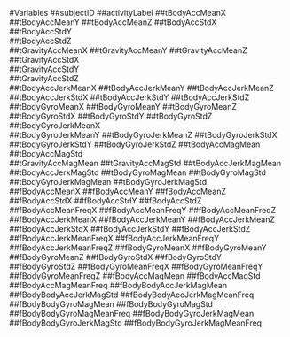 #Variables
##subjectID
##activityLabel
##tBodyAccMeanX	
##tBodyAccMeanY	
##tBodyAccMeanZ	
##tBodyAccStdX	
##tBodyAccStdY	
##tBodyAccStdZ	
##tGravityAccMeanX
##tGravityAccMeanY
##tGravityAccMeanZ	
##tGravityAccStdX	
##tGravityAccStdY	
##tGravityAccStdZ	
##tBodyAccJerkMeanX	
##tBodyAccJerkMeanY	
##tBodyAccJerkMeanZ	
##tBodyAccJerkStdX
##tBodyAccJerkStdY
##tBodyAccJerkStdZ
##tBodyGyroMeanX
##tBodyGyroMeanY
##tBodyGyroMeanZ	
##tBodyGyroStdX	
##tBodyGyroStdY
##tBodyGyroStdZ	
##tBodyGyroJerkMeanX	
##tBodyGyroJerkMeanY
##tBodyGyroJerkMeanZ
##tBodyGyroJerkStdX	
##tBodyGyroJerkStdY
##tBodyGyroJerkStdZ
##tBodyAccMagMean	
##tBodyAccMagStd	
##tGravityAccMagMean
##tGravityAccMagStd
##tBodyAccJerkMagMean
##tBodyAccJerkMagStd
##tBodyGyroMagMean
##tBodyGyroMagStd
##tBodyGyroJerkMagMean
##tBodyGyroJerkMagStd	
##fBodyAccMeanX
##fBodyAccMeanY
##fBodyAccMeanZ
##fBodyAccStdX
##fBodyAccStdY
##fBodyAccStdZ
##fBodyAccMeanFreqX
##fBodyAccMeanFreqY
##fBodyAccMeanFreqZ
##fBodyAccJerkMeanX
##fBodyAccJerkMeanY
##fBodyAccJerkMeanZ
##fBodyAccJerkStdX
##fBodyAccJerkStdY
##fBodyAccJerkStdZ
##fBodyAccJerkMeanFreqX	
##fBodyAccJerkMeanFreqY
##fBodyAccJerkMeanFreqZ	
##fBodyGyroMeanX
##fBodyGyroMeanY
##fBodyGyroMeanZ
##fBodyGyroStdX
##fBodyGyroStdY
##fBodyGyroStdZ
##fBodyGyroMeanFreqX
##fBodyGyroMeanFreqY
##fBodyGyroMeanFreqZ
##fBodyAccMagMean
##fBodyAccMagStd
##fBodyAccMagMeanFreq
##fBodyBodyAccJerkMagMean
##fBodyBodyAccJerkMagStd
##fBodyBodyAccJerkMagMeanFreq
##fBodyBodyGyroMagMean
##fBodyBodyGyroMagStd
##fBodyBodyGyroMagMeanFreq
##fBodyBodyGyroJerkMagMean
##fBodyBodyGyroJerkMagStd
##fBodyBodyGyroJerkMagMeanFreq	

